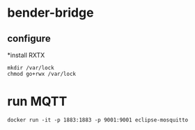 # bender-bridge

## configure
*install RXTX
```
mkdir /var/lock
chmod go+rwx /var/lock
```


# run MQTT
```
docker run -it -p 1883:1883 -p 9001:9001 eclipse-mosquitto
```
